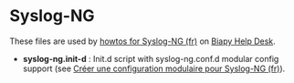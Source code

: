 Syslog-NG
=========

These files are used by [howtos for Syslog-NG (fr)](http://howto.biapy.com/fr/debian-gnu-linux/serveurs/syslog-ng/) on [Biapy Help Desk](http://howto.biapy.com/).

* __syslog-ng.init-d__ : Init.d script with syslog-ng.conf.d modular config support (see [Créer une configuration modulaire pour Syslog-NG (fr)](http://howto.biapy.com/fr/debian-gnu-linux/serveurs/syslog-ng/creer-une-configuration-modulaire-pour-syslog-ng/)).
